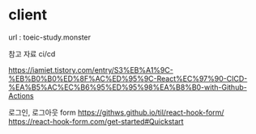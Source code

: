 # client

url : toeic-study.monster

참고 자료
ci/cd

<https://iamiet.tistory.com/entry/S3%EB%A1%9C-%EB%B0%B0%ED%8F%AC%ED%95%9C-React%EC%97%90-CICD-%EA%B5%AC%EC%B6%95%ED%95%98%EA%B8%B0-with-Github-Actions>

로그인, 로그아웃 form
<https://githws.github.io/til/react-hook-form/>
<https://react-hook-form.com/get-started#Quickstart>
